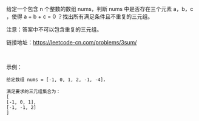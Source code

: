 <!--
 * @Author: luomingshun
 * @Date: 2020-03-01 22:10:08
 * @LastEditors  : Do not edit
 * @LastEditTime : 2020-03-01 22:12:19
 * @Description: file content
 -->
给定一个包含 n 个整数的数组 nums，判断 nums 中是否存在三个元素 a，b，c ，使得 a + b + c = 0 ？找出所有满足条件且不重复的三元组。

注意：答案中不可以包含重复的三元组。

链接地址：https://leetcode-cn.com/problems/3sum/

 

示例：

    给定数组 nums = [-1, 0, 1, 2, -1, -4]，

    满足要求的三元组集合为：
    [
    [-1, 0, 1],
    [-1, -1, 2]
    ]
